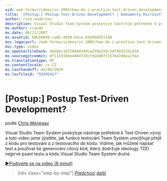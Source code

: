 ```yaml
---
uid: web-forms/videos/vs-2005/how-do-i-practice-test-driven-development
title: '[Postup:] Postup Test-Driven Development? | Dokumenty Microsoft'
author: rick-anderson
description: Visual Studio Team System poskytuje nástroje potřebné k praxe Test-Driven vývoje a toto video jsme zjistěte, jak systém týmu testovací funkce...
ms.author: riande
ms.date: 06/21/2007
ms.assetid: 60b10049-ca02-4830-b3ce-83e9584511d0
msc.legacyurl: /web-forms/videos/vs-2005/how-do-i-practice-test-driven-development
msc.type: video
ms.openlocfilehash: debb6c1bf20684149ca259b25bc3df92d12dcd34
ms.sourcegitcommit: 0f1119340e4464720cfd16d0ff15764746ea1fea
ms.translationtype: MT
ms.contentlocale: cs-CZ
ms.lasthandoff: 04/09/2019
ms.locfileid: "59395417"
---
```

# <a name="how-do-i-practice-test-driven-development"></a>[Postup:] Postup Test-Driven Development?

podle [Chris Menegay](https://twitter.com/CMenegay)

Visual Studio Team System poskytuje nástroje potřebné k Test-Driven vývoj a toto video jsme zjistěte, jak funkce testování Team System umožňuje přejít z kódu pro testování a z testovacího do kódu. Vidíme, jak můžete napsat test a používat ke generování cílový kód, který dodržuje ideology TDD nejprve psaní testu a kódu Visual Studio Team System druhé.

[&#9654;Podívejte se na video (8 minut)](https://channel9.msdn.com/Blogs/ASP-NET-Site-Videos/how-do-i-practice-test-driven-development)

> [!div class="step-by-step"]
> [Předchozí](how-do-i-write-code-more-quickly-with-unit-tests.md)
> [další](how-do-i-load-test-a-web-application.md)
